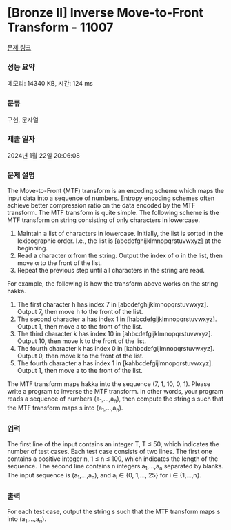 # [Bronze II] Inverse Move-to-Front Transform - 11007 

[문제 링크](https://www.acmicpc.net/problem/11007) 

### 성능 요약

메모리: 14340 KB, 시간: 124 ms

### 분류

구현, 문자열

### 제출 일자

2024년 1월 22일 20:06:08

### 문제 설명

<p>The Move-to-Front (MTF) transform is an encoding scheme which maps the input data into a sequence of numbers. Entropy encoding schemes often achieve better compression ratio on the data encoded by the MTF transform. The MTF transform is quite simple. The following scheme is the MTF transform on string consisting of only characters in lowercase.</p>

<ol>
	<li>Maintain a list of characters in lowercase. Initially, the list is sorted in the lexicographic order. I.e., the list is [abcdefghijklmnopqrstuvwxyz] at the beginning.</li>
	<li>Read a character α from the string. Output the index of α in the list, then move α to the front of the list.</li>
	<li>Repeat the previous step until all characters in the string are read.</li>
</ol>

<p>For example, the following is how the transform above works on the string hakka.</p>

<ol>
	<li>The first character h has index 7 in [abcdefghijklmnopqrstuvwxyz]. Output 7, then move h to the front of the list.</li>
	<li>The second character a has index 1 in [habcdefgijklmnopqrstuvwxyz]. Output 1, then move a to the front of the list.</li>
	<li>The third character k has index 10 in [ahbcdefgijklmnopqrstuvwxyz]. Output 10, then move k to the front of the list.</li>
	<li>The fourth character k has index 0 in [kahbcdefgijlmnopqrstuvwxyz]. Output 0, then move k to the front of the list.</li>
	<li>The fourth character a has index 1 in [kahbcdefgijlmnopqrstuvwxyz]. Output 1, then move a to the front of the list.</li>
</ol>

<p>The MTF transform maps hakka into the sequence (7, 1, 10, 0, 1). Please write a program to inverse the MTF transform. In other words, your program reads a sequence of numbers (a<sub>1</sub>,...,a<sub>n</sub>), then compute the string s such that the MTF transform maps s into (a<sub>1</sub>,...,a<sub>n</sub>).</p>

### 입력 

 <p>The first line of the input contains an integer T, T ≤ 50, which indicates the number of test cases. Each test case consists of two lines. The first one contains a positive integer n, 1 ≤ n ≤ 100, which indicates the length of the sequence. The second line contains n integers a<sub>1</sub>,...,a<sub>n</sub> separated by blanks. The input sequence is (a<sub>1</sub>,...,a<sub>n</sub>), and a<sub>i</sub> ∈ {0, 1,..., 25} for i ∈ {1,...,n}.</p>

### 출력 

 <p>For each test case, output the string s such that the MTF transform maps s into (a<sub>1</sub>,...,a<sub>n</sub>).</p>

